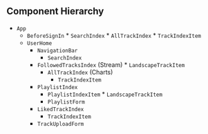 ## Component Hierarchy

* `App`
  * `BeforeSignIn`
		* `SearchIndex`
		* `AllTrackIndex`
			* `TrackIndexItem`
  * `UserHome`
    * `NavigationBar`
  		* `SearchIndex`
  	* `FollowedTracksIndex` (Stream)
			* `LandscapeTrackItem` 
		* `AllTrackIndex` (Charts)
			* `TrackIndexItem`
  	* `PlaylistIndex`
  		* `PlaylistIndexItem`
				* `LandscapeTrackItem`
		* `PlaylistForm`
  	* `LikedTrackIndex`
  		* `TrackIndexItem`
  	* `TrackUploadForm`
